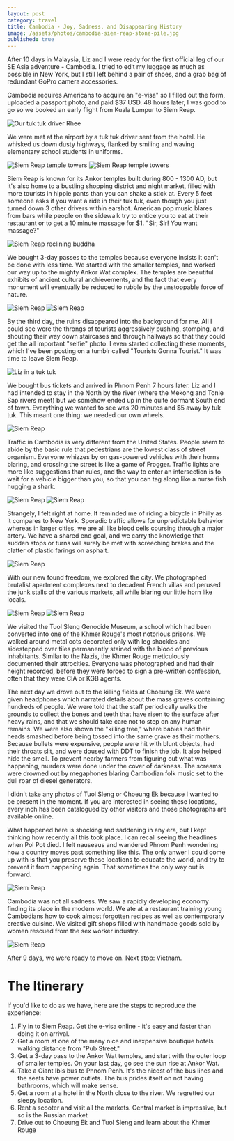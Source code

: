 ```yaml
---
layout: post
category: travel
title: Cambodia - Joy, Sadness, and Disappearing History
image: /assets/photos/cambodia-siem-reap-stone-pile.jpg
published: true
---
```

After 10 days in Malaysia, Liz and I were ready for the first official leg of our SE Asia adventure - Cambodia. I tried to edit my luggage as much as possible in New York, but I still left behind a pair of shoes, and a grab bag of redundant GoPro camera accessories.

Cambodia requires Americans to acquire an "e-visa" so I filled out the form, uploaded a passport photo, and paid $37 USD.  48 hours later, I was good to go so we booked an early flight from Kuala Lumpur to Siem Reap. 

![Our tuk tuk driver Rhee](/assets/photos/cambodia-siem-reap-tuk-tuk.jpg)

We were met at the airport by a tuk tuk driver sent from the hotel. He whisked us down dusty highways, flanked by smiling and waving elementary school students in uniforms.

![Siem Reap temple towers](/assets/photos/cambodia-siem-reap-towers.jpg)
![Siem Reap temple towers](/assets/photos/cambodia-siem-reap-yoga.jpg)

Siem Reap is known for its Ankor temples built during 800 - 1300 AD, but it's also home to a bustling shopping district and night market, filled with more tourists in hippie pants than you can shake a stick at. Every 5 feet someone asks if you want a ride in their tuk tuk, even though you just turned down 3 other drivers within earshot. American pop music blares from bars while people on the sidewalk try to entice you to eat at their restaurant or to get a 10 minute massage for $1. "Sir, Sir! You want massage?"

![Siem Reap reclining buddha](/assets/photos/cambodia-siem-reap-reclining-buddha.jpg)

We bought 3-day passes to the temples because everyone insists it can't be done with less time. We started with the smaller temples, and worked our way up to the mighty Ankor Wat complex. The temples are beautiful exhibits of ancient cultural anchievements, and the fact that every monument will eventually be reduced to rubble by the unstoppable force of nature.

![Siem Reap](/assets/photos/cambodia-siem-reap-temple-tree.jpg)
![Siem Reap](/assets/photos/cambodia-siem-reap-rubble.jpg)

By the third day, the ruins disappeared into the background for me. All I could see were the throngs of tourists aggressively pushing, stomping, and shouting their way down staircases and through hallways so that they could get the all important "selfie" photo.  I even started collecting these moments, which I've been posting on a tumblr called "Tourists Gonna Tourist." It was time to leave Siem Reap.

![Liz in a tuk tuk](/assets/photos/cambodia-siem-reap-tuk-tuk-liz.jpg)

We bought bus tickets and arrived in Phnom Penh 7 hours later. Liz and I had intended to stay in the North by the river (where the Mekong and Tonle Sap rivers meet) but we somehow ended up in the quite dormant South end of town. Everything we wanted to see was 20 minutes and $5 away by tuk tuk. This meant one thing: we needed our own wheels.

![Siem Reap](/assets/photos/cambodia-phnom-penh-horse-statue.jpg)

Traffic in Cambodia is very different from the United States. People seem to abide by the basic rule that pedestrians are the lowest class of street organism. Everyone whizzes by on gas-powered vehicles with their horns blaring, and crossing the street is like a game of Frogger.  Traffic lights are more like suggestions than rules, and the way to enter an intersection is to wait for a vehicle bigger than you, so that you can tag along like a nurse fish hugging a shark. 

![Siem Reap](/assets/photos/cambodia-phom-penh-street-market.jpg)
![Siem Reap](/assets/photos/cambodia-moto-sign-carry.jpg)

Strangely, I felt right at home. It reminded me of riding a bicycle in Philly as it compares to New York. Sporadic traffic allows for unpredictable behavior whereas in larger cities, we are all like blood cells coursing through a major artery. We have a shared end goal, and we carry the knowledge that sudden stops or turns will surely be met with screeching brakes and the clatter of plastic farings on asphalt.

![Siem Reap](/assets/photos/cambodia-moto-sleeper.jpg)

With our new found freedom, we explored the city. We photographed brutalist apartment complexes next to decadent French villas and perused the junk stalls of the various markets, all while blaring our little horn like locals.

![Siem Reap](/assets/photos/cambodia-phnom-penh-villa.jpg)
![Siem Reap](/assets/photos/cambodia-phnom-penh-wires-1.jpg)

We visited the Tuol Sleng Genocide Museum, a school which had been converted into one of the Khmer Rouge's most notorious prisons. We walked around metal cots decorated only with leg shackles and sidestepped over tiles permanently stained with the blood of previous inhabitants.  Similar to the Nazis, the Khmer Rouge meticulously documented their attrocities. Everyone was photographed and had their height recorded, before they were forced to sign a pre-written confession, often that they were CIA or KGB agents.  

The next day we drove out to the killing fields at Choeung Ek. We were given headphones which narrated details about the mass graves containing hundreds of people. We were told that the staff periodically walks the grounds to collect the bones and teeth that have risen to the surface after heavy rains, and that we should take care not to step on any human remains. We were also shown the "killing tree," where babies had their heads smashed before being tossed into the same grave as their mothers. Because bullets were expensive, people were hit with blunt objects, had their throats slit, and were doused with DDT to finish the job. It also helped hide the smell. To prevent nearby farmers from figuring out what was happening, murders were done under the cover of darkness. The screams were drowned out by megaphones blaring Cambodian folk music set to the dull roar of diesel generators.

I didn't take any photos of Tuol Sleng or Choeung Ek because I wanted to be present in the moment. If you are interested in seeing these locations, every inch has been catalogued by other visitors and those photographs are available online.

What happened here is shocking and saddening in any era, but I kept thinking how recently all this took place. I can recall seeing the headlines when Pol Pot died. I felt nauseaus and wandered Phnom Penh wondering how a country moves past something like this. The only anwer I could come up with is that you preserve these locations to educate the world, and try to prevent it from happening again. That sometimes the only way out is forward.

![Siem Reap](/assets/photos/cambodia-siem-reap-little-girl.jpg)

Cambodia was not all sadness. We saw a rapidly developing economy finding its place in the modern world. We ate at a restaurant training young Cambodians how to cook almost forgotten recipes as well as contemporary creative cuisine. We visited gift shops filled with handmade goods sold by women rescued from the sex worker industry. 

![Siem Reap](/assets/photos/cambodia-liz-market-shadow.jpg)

After 9 days, we were ready to move on. Next stop: Vietnam.

# The Itinerary
If you'd like to do as we have, here are the steps to reproduce the experience:

1. Fly in to Siem Reap. Get the e-visa online - it's easy and faster than doing it on arrival.
2. Get a room at one of the many nice and inexpensive boutique hotels walking distance from "Pub Street."
3. Get a 3-day pass to the Ankor Wat temples, and start with the outer loop of smaller temples. On your last day, go see the sun rise at Ankor Wat.
4. Take a Giant Ibis bus to Phnom Penh. It's the nicest of the bus lines and the seats have power outlets.  The bus prides itself on not having bathrooms, which will make sense.
5. Get a room at a hotel in the North close to the river. We regretted our sleepy location.
6. Rent a scooter and visit all the markets. Central market is impressive, but so is the Russian market
7. Drive out to Choeung Ek and Tuol Sleng and learn about the Khmer Rouge

